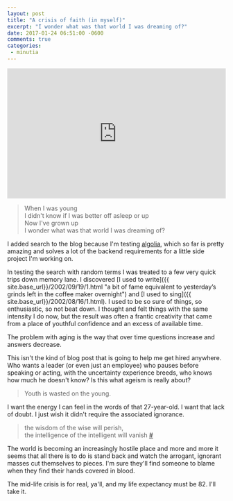 ```yaml
---
layout: post
title: "A crisis of faith (in myself)"
excerpt: "I wonder what was that world I was dreaming of?"
date: 2017-01-24 06:51:00 -0600
comments: true
categories: 
 - minutia
---
```


<iframe width="100%" height="300" scrolling="no" frameborder="no" src="https://w.soundcloud.com/player/?url=https%3A//api.soundcloud.com/tracks/38174675&amp;auto_play=false&amp;hide_related=false&amp;show_comments=true&amp;show_user=true&amp;show_reposts=false&amp;visual=true"></iframe>

> When I was young  
> I didn't know if I was better off asleep or up  
> Now I've grown up  
> I wonder what was that world I was dreaming of?

I added search to the blog because I'm testing [algolia](https://www.algolia.com), which so far is pretty amazing and solves a lot of the backend requirements for a little side project I'm working on.

In testing the search with random terms I was treated to a few very quick trips down memory lane. I discovered [I used to write]({{ site.base_url}}/2002/09/19/1.html "a bit of fame equivalent to yesterday’s grinds left in the coffee maker overnight") and [I used to sing]({{ site.base_url}}/2002/08/16/1.html). I used to be so sure of things, so enthusiastic, so not beat down. I thought and felt things with the same intensity I do now, but the result was often a frantic creativity that came from a place of youthful confidence and an excess of available time.

The problem with aging is the way that over time questions increase and answers decrease.

This isn't the kind of blog post that is going to help me get hired anywhere. Who wants a leader (or even just an employee) who pauses before speaking or acting, with the uncertainty experience breeds, who knows how much he doesn't know? Is this what ageism is really about? 

> Youth is wasted on the young. 

I want the energy I can feel in the words of that 27-year-old. I want that lack of doubt. I just wish it didn't require the associated ignorance.

> the wisdom of the wise will perish,  
>   the intelligence of the intelligent will vanish [#](https://www.biblegateway.com/passage/?search=Isaiah+29&version=NIV)

The world is becoming an increasingly hostile place and more and more it seems that all there is to do is stand back and watch the arrogant, ignorant masses cut themselves to pieces. I'm sure they'll find someone to blame when they find their hands covered in blood.

The mid-life crisis is for real, ya'll, and my life expectancy must be 82. I'll take it.
